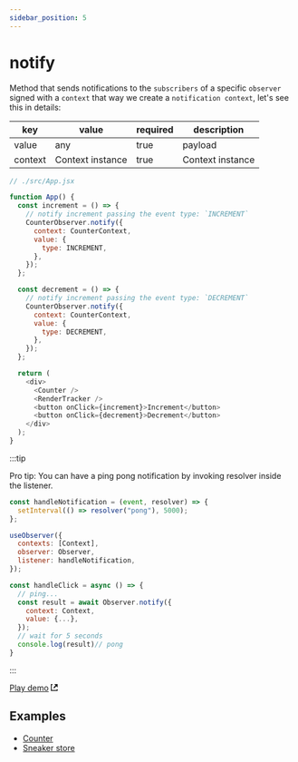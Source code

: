 ```yaml
---
sidebar_position: 5
---
```


# notify

Method that sends notifications to the `subscribers` of a specific `observer` signed with a `context` that way we create a `notification context`, let's see this in details:

| key     | value                    | required | description      |
| ------- | ------------------------ | -------- | ---------------- |
| value   | any                      | true     | payload          |
| context | Context instance         | true     | Context instance |

```javascript
// ./src/App.jsx

function App() {
  const increment = () => {
    // notify increment passing the event type: `INCREMENT`
    CounterObserver.notify({
      context: CounterContext,
      value: {
        type: INCREMENT,
      },
    });
  };

  const decrement = () => {
    // notify increment passing the event type: `DECREMENT`
    CounterObserver.notify({
      context: CounterContext,
      value: {
        type: DECREMENT,
      },
    });
  };

  return (
    <div>
      <Counter />
      <RenderTracker />
      <button onClick={increment}>Increment</button>
      <button onClick={decrement}>Decrement</button>
    </div>
  );
}
```

:::tip

Pro tip: You can have a ping pong notification by invoking resolver inside the listener.

```javascript
const handleNotification = (event, resolver) => {
  setInterval(() => resolver("pong"), 5000);
};

useObserver({
  contexts: [Context],
  observer: Observer,
  listener: handleNotification,
});
```

```javascript
const handleClick = async () => {
  // ping...
  const result = await Observer.notify({
    context: Context,
    value: {...},
  });
  // wait for 5 seconds
  console.log(result)// pong
}
```
:::

[Play demo](https://stackblitz.com/~/github.com/Maxtermax/hermes-io-counter-demo) <svg viewBox="0 0 8 8" width="12" aria-hidden="true" focusable="false" fill="currentColor" xmlns="http://www.w3.org/2000/svg" class="StyledIconBase-sc-ea9ulj-0 kvMjKH"><path d="M0 0v8h8V6H7v1H1V1h1V0H0zm4 0 1.5 1.5L3 4l1 1 2.5-2.5L8 4V0H4z"></path></svg>

## Examples

- [Counter](https://stackblitz.com/~/github.com/Maxtermax/hermes-io-counter-demo)
- [Sneaker store](https://sneaker-store-1.vercel.app)
